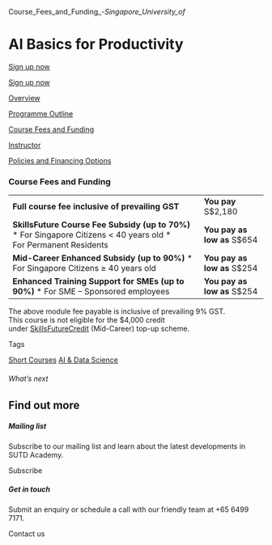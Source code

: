 Course_Fees_and_Funding_-_Singapore_University_of_



AI Basics for Productivity
==========================

[Sign up now](/admissions/academy/short-courses/short-courses-registration/?coursename=ai-basics-for-productivity%20&coursedate=20250516)

[Sign up now](/admissions/academy/short-courses/short-courses-registration/?coursename=ai-basics-for-productivity%20&coursedate=20250516)

[Overview](/course/ai-basics-for-productivity/#tabs)

[Programme Outline](/course/ai-basics-for-productivity/programme-outline/#tabs)

[Course Fees and Funding](/course/ai-basics-for-productivity/course-fees-and-funding/#tabs)

[Instructor](/course/ai-basics-for-productivity/instructor/#tabs)

[Policies and Financing Options](/course/ai-basics-for-productivity/policies-and-financing-options/#tabs)

### Course Fees and Funding

|  |  |
| --- | --- |
| **Full course fee inclusive of prevailing GST** | **You pay**  S$2,180 |
| **SkillsFuture Course Fee Subsidy (up to 70%)**  * For Singapore Citizens < 40 years old * For Permanent Residents | **You pay as low as**  S$654 |
| **Mid-Career Enhanced Subsidy (up to 90%)**  * For Singapore Citizens ≥ 40 years old | **You pay as low as**  S$254 |
| **Enhanced Training Support for SMEs (up to 90%)**  * For SME – Sponsored employees | **You pay as low as**  S$254 |

The above module fee payable is inclusive of prevailing 9% GST.  
This course is not eligible for the $4,000 credit under [SkillsFuture](http://www.skillsfuture.gov.sg/credit)[Credit](http://www.skillsfuture.gov.sg/credit) (Mid-Career) top-up scheme.

Tags

[Short Courses](/admissions/academy/courses-and-modules/?academy-type-course=780)
[AI & Data Science](/admissions/academy/courses-and-modules/?discipline=782)

###### What’s next

Find out more
-------------

##### Mailing list

Subscribe to our mailing list and learn about the latest developments in SUTD Academy.

Subscribe

##### Get in touch

Submit an enquiry or schedule a call with our friendly team at +65 6499 7171.

Contact us

